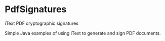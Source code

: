 # PdfSignatures
iText PDF cryptographic signatures

Simple Java examples of using iText to generate and sign PDF documents.
